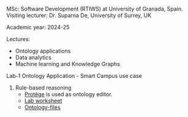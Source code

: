 MSc: Software Development (RTIWS) at University of Granada, Spain.
Visiting lecturer: Dr. Suparna De, University of Surrey, UK

Academic year: 2024-25

Lectures:
- Ontology applications
- Data analytics
- Machine learning and Knowledge Graphs

Lab-1 Ontology Application - Smart Campus use case
1. Rule-based reasoning
   - [Protége](https://protege.stanford.edu) is used as ontology editor.
   - [Lab worksheet](SWRL_Practical_Exercise_Day1Lab.pdf)
   - [Ontology-files](ont-files)
   
